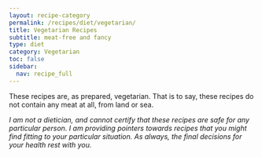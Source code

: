 ```yaml
---
layout: recipe-category
permalink: /recipes/diet/vegetarian/
title: Vegetarian Recipes
subtitle: meat-free and fancy
type: diet
category: Vegetarian
toc: false
sidebar:
  nav: recipe_full
---
```

These recipes are, as prepared, vegetarian. That is to say, these recipes do not contain any meat at all, from land or sea.

*I am not a dietician, and cannot certify that these recipes are safe for any particular person. I am providing pointers towards recipes that you might find fitting to your particular situation. As always, the final decisions for your health rest with you.*